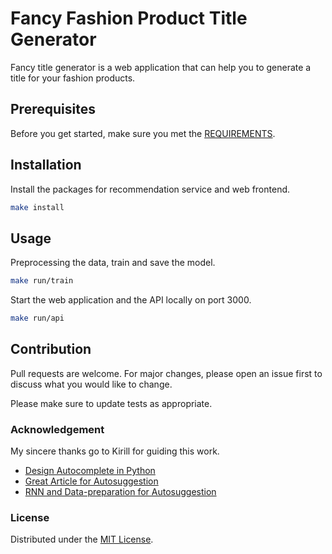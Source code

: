 # Fancy Fashion Product Title Generator

Fancy title generator is a web application that can help you to generate a title for your fashion products.

## Prerequisites

Before you get started, make sure you met the [REQUIREMENTS](.tool-versions).

## Installation

Install the packages for recommendation service and web frontend.
```bash
make install
```

## Usage

Preprocessing the data, train and save the model.
```bash
make run/train
```

Start the web application and the API locally on port 3000.
```bash
make run/api
```

## Contribution
Pull requests are welcome. For major changes, please open an issue first to discuss what you would like to change.

Please make sure to update tests as appropriate.

### Acknowledgement

My sincere thanks go to Kirill for guiding this work.
* [Design Autocomplete in Python](https://medium.com/hackernoon/design-auto-complete-system-in-python-8fab1470cd92)
* [Great Article for Autosuggestion](https://medium.com/related-works-inc/autosuggest-retrieval-data-structures-algorithms-3a902c74ffc8)
* [RNN and Data-preparation for Autosuggestion](https://towardsdatascience.com/recurrent-neural-networks-by-example-in-python-ffd204f99470)

### License

Distributed under the [MIT License](LICENSE.md).
